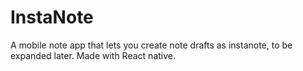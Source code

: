 # InstaNote
A mobile note app that lets you create note drafts as instanote, to be expanded later. Made with React native. 
